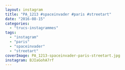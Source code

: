 ```yaml
---
layout: instagram
title: "PA_1213 #spaceinvader #paris #streetart"
date: "2016-08-15"
categories: 
  - "trucs-instagrammes"
tags: 
  - "instagram"
  - "paris"
  - "spaceinvader"
  - "streetart"
coverImage: PA_1213-spaceinvader-paris-streetart.jpg
instagram: BJIaGohA7rf
---
```

